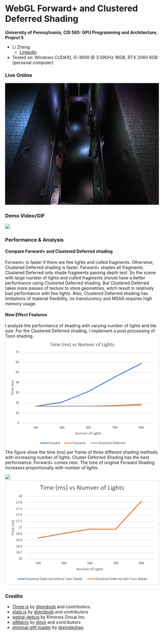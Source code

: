 WebGL Forward+ and Clustered Deferred Shading
======================

**University of Pennsylvania, CIS 565: GPU Programming and Architecture, Project 5**

* Li Zheng
  * [LinkedIn](https://www.linkedin.com/in/li-zheng-1955ba169)
* Tested on: Windows CUDA10, i5-3600 @ 3.59GHz 16GB, RTX 2060 6GB (personal computer)

### Live Online

[![](img/thumb.png)](http://TODO.github.io/Project5-WebGL-Forward-Plus-and-Clustered-Deferred)

### Demo Video/GIF

[![](img/video.png)](TODO)

### Performance & Analysis
#### Compare Forward+ and Clustered Deferred shading
Forward+ is faster if there are few lights and culled fragments. Otherwise, Clustered Deferred shading is faster. Farward+ shades all fragments. Clustered Deferred only shade fragments passing depth test. So the scene with large number of lights and culled fragments should have a better performance using Clustered Deferred shading. But Clustered Deferred takes more passes of texture to store geometries, witch result in relatively bad performance with few lights. Also, Clustered Deferred shading has limitations of material flexibility, no translucency and MSAA requires high memory usage. 

#### New Effect Features
I analyze the performance of shading with varying number of lights and tile size. For the Clustered Deferred shading, I implement a post processing of Toon shading.  
![](img/numOfLights.PNG)  
The figure show the time (ms) per frame of three different shading methods with increasing number of lights. Cluster Deferred Shading has the best performance. Forward+ comes next.
The time of original Forward Shading increases proportionally with number of lights.

![](img/tileSize.PNG.PNG)   
![](img/toonShader.PNG)  

### Credits

* [Three.js](https://github.com/mrdoob/three.js) by [@mrdoob](https://github.com/mrdoob) and contributors
* [stats.js](https://github.com/mrdoob/stats.js) by [@mrdoob](https://github.com/mrdoob) and contributors
* [webgl-debug](https://github.com/KhronosGroup/WebGLDeveloperTools) by Khronos Group Inc.
* [glMatrix](https://github.com/toji/gl-matrix) by [@toji](https://github.com/toji) and contributors
* [minimal-gltf-loader](https://github.com/shrekshao/minimal-gltf-loader) by [@shrekshao](https://github.com/shrekshao)
